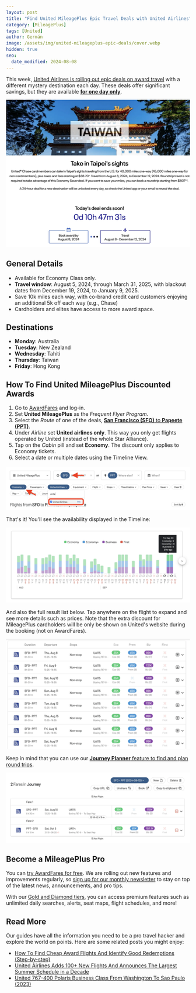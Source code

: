 ```yaml
---
layout: post
title: "Find United MileagePlus Epic Travel Deals with United Airlines"
category: [MileagePlus]
tags: [United]
author: Germán
image: /assets/img/united-mileageplus-epic-deals/cover.webp
hidden: true
seo:
  date_modified: 2024-08-08
---
```


This week, [United Airlines is rolling out epic deals on award travel](https://www.united.com/en-us/spacwod-hongkong) with a different mystery destination each day. These deals offer significant savings, but they are available [**for one day only**](https://www.united.com/en-us/spacwod-hongkong).

<img src="../assets/img/united-mileageplus-epic-deals/taiwan.webp" alt="Book United MileagePlus Discounted Awards." class="noborder"/>

## General Details

* Available for Economy Class only.
* **Travel window**: August 5, 2024, through March 31, 2025, with blackout dates from December 19, 2024, to January 9, 2025.
* Save 10k miles each way, with co-brand credit card customers enjoying an additional 5k off each way (e.g., Chase)
* Cardholders and elites have access to more award space.

## Destinations

* **Monday**: Australia
* **Tuesday**: New Zealand
* **Wednesday**: Tahiti
* **Thursday**: Taiwan
* **Friday**: Hong Kong

## How To Find United MileagePlus Discounted Awards

1. Go to [AwardFares](https://awardfares.com/search) and log-in.
2. Set **United MileagePlus** as the *Frequent Flyer Program*.
3. Select the *Route* of one of the deals, [**San Francisco (SFO)** to **Papeete (PPT)**](https://awardfares.com/search?SFO.PPT.;a:UA;z:united).
4. Under *Airline* set **United airlines only**. This way you only get flights operated by United (instead of the whole Star Alliance).
5. Tap on the *Cabin* pill and set **Economy**. The discount only applies to Economy tickets.
6. Select a date or multiple dates using the Timeline View.

<img src="../assets/img/united-mileageplus-epic-deals/united-find-deals.webp" alt="Book United MileagePlus Discounted Awards." class="noborder"/>

That's it! You'll see the availability displayed in the Timeline:

<img src="../assets/img/united-mileageplus-epic-deals/sfo-ppt-timeline.webp" alt="Book United MileagePlus Discounted Awards." class="noborder"/>

And also the full result list below. Tap anywhere on the flight to expand and see more details such as prices. Note that the extra discount for MileagePlus cardholders will be only be shown on United's website during the booking (not on AwardFares).

<img src="../assets/img/united-mileageplus-epic-deals/sfo-ppt-list.webp" alt="Book United MileagePlus Discounted Awards." class="noborder"/>

Keep in mind that you can use our [**Journey Planner** feature to find and plan round trips](https://blog.awardfares.com/round-trip-award-flights/).

<img src="../assets/img/united-mileageplus-epic-deals/journey-planner.webp" alt="Use the Journey Planner in AwardFares to plan round trips with United MileagePlus." class="noborder"/>

## Become a MileagePlus Pro

You can [try AwardFares for free](https://awardfares.com/). We are rolling out new features and improvements regularly, so [sign up for our monthly newsletter](https://awardfares.com/newsletter) to stay on top of the latest news, announcements, and pro tips.

With our [Gold and Diamond tiers](https://awardfares.com/pricing), you can access premium features such as unlimited daily searches, alerts, seat maps, flight schedules, and more!

## Read More

Our guides have all the information you need to be a pro travel hacker and explore the world on points. Here are some related posts you might enjoy:

- [How To Find Cheap Award Flights And Identify Good Redemptions (Step-by-step)](https://blog.awardfares.com/how-to-find-cheap-award-flights/)
- [United Airlines Adds 100+ New Flights And Announces The Largest Summer Schedule in a Decade](https://blog.awardfares.com/united-summer-routes-2024/)
- [United 767-400 Polaris Business Class From Washington To Sao Paulo (2023)](https://blog.awardfares.com/united-polaris-review-2023/)